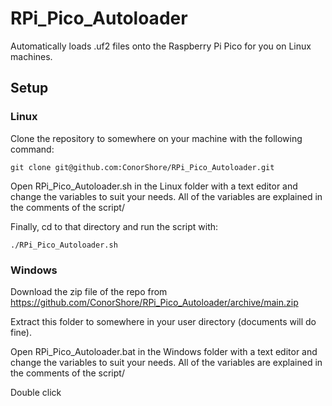 # RPi_Pico_Autoloader
Automatically loads .uf2 files onto the Raspberry Pi Pico for you on Linux machines.

## Setup

### Linux
Clone the repository to somewhere on your machine with the following command:

    git clone git@github.com:ConorShore/RPi_Pico_Autoloader.git

Open RPi_Pico_Autoloader.sh in the Linux folder with a text editor and change the variables to suit your needs. All of the variables are explained in the comments of the script/

Finally, cd to that directory and run the script with:

    ./RPi_Pico_Autoloader.sh

### Windows

Download the zip file of the repo from https://github.com/ConorShore/RPi_Pico_Autoloader/archive/main.zip

Extract this folder to somewhere in your user directory (documents will do fine).

Open RPi_Pico_Autoloader.bat in the Windows folder with a text editor and change the variables to suit your needs. All of the variables are explained in the comments of the script/

Double click